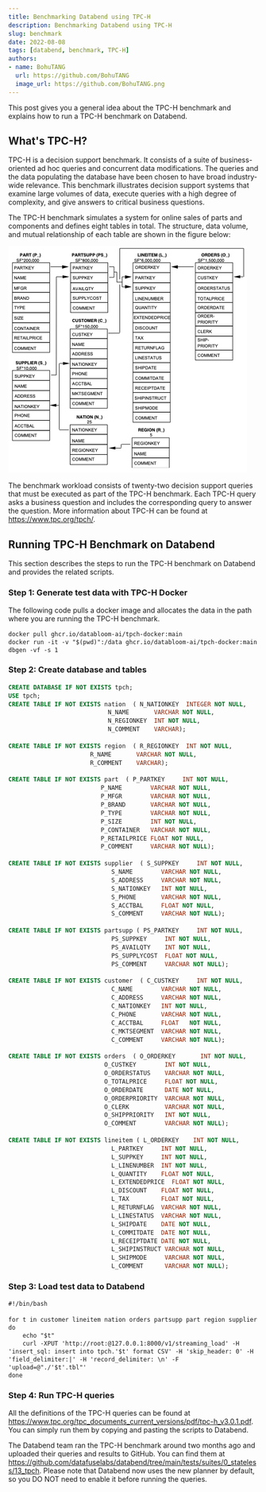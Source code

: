 ```yaml
---
title: Benchmarking Databend using TPC-H
description: Benchmarking Databend using TPC-H
slug: benchmark
date: 2022-08-08
tags: [databend, benchmark, TPC-H]
authors:
- name: BohuTANG
  url: https://github.com/BohuTANG
  image_url: https://github.com/BohuTANG.png
---
```


This post gives you a general idea about the TPC-H benchmark and explains how to run a TPC-H benchmark on Databend.

## What's TPC-H?

TPC-H is a decision support benchmark. It consists of a suite of business-oriented ad hoc queries and concurrent data modifications. The queries and the data populating the database have been chosen to have broad industry-wide relevance. This benchmark illustrates decision support systems that examine large volumes of data, execute queries with a high degree of complexity, and give answers to critical business questions.

The TPC-H benchmark simulates a system for online sales of parts and components and defines eight tables in total. The structure, data volume, and mutual relationship of each table are shown in the figure below:

![](../static/img/blog/tables.jpeg)

The benchmark workload consists of twenty-two decision support queries that must be executed as part of the TPC-H benchmark. Each TPC-H query asks a business question and includes the corresponding query to answer the question. More information about TPC-H can be found at https://www.tpc.org/tpch/.

## Running TPC-H Benchmark on Databend

This section describes the steps to run the TPC-H benchmark on Databend and provides the related scripts.

### Step 1: Generate test data with TPC-H Docker

The following code pulls a docker image and allocates the data in the path where you are running the TPC-H benchmark.

```shell
docker pull ghcr.io/databloom-ai/tpch-docker:main
docker run -it -v "$(pwd)":/data ghcr.io/databloom-ai/tpch-docker:main dbgen -vf -s 1
```

### Step 2: Create database and tables

```sql
CREATE DATABASE IF NOT EXISTS tpch;
USE tpch;
CREATE TABLE IF NOT EXISTS nation  ( N_NATIONKEY  INTEGER NOT NULL,
                            N_NAME       VARCHAR NOT NULL,
                            N_REGIONKEY  INT NOT NULL,
                            N_COMMENT    VARCHAR);

CREATE TABLE IF NOT EXISTS region  ( R_REGIONKEY  INT NOT NULL,
       	               R_NAME       VARCHAR NOT NULL,
                       R_COMMENT    VARCHAR);

CREATE TABLE IF NOT EXISTS part  ( P_PARTKEY     INT NOT NULL,
                          P_NAME        VARCHAR NOT NULL,
                          P_MFGR        VARCHAR NOT NULL,
                          P_BRAND       VARCHAR NOT NULL,
                          P_TYPE        VARCHAR NOT NULL,
                          P_SIZE        INT NOT NULL,
                          P_CONTAINER   VARCHAR NOT NULL,
                          P_RETAILPRICE FLOAT NOT NULL,
                          P_COMMENT     VARCHAR NOT NULL);

CREATE TABLE IF NOT EXISTS supplier  ( S_SUPPKEY     INT NOT NULL,
                             S_NAME        VARCHAR NOT NULL,
                             S_ADDRESS     VARCHAR NOT NULL,
                             S_NATIONKEY   INT NOT NULL,
                             S_PHONE       VARCHAR NOT NULL,
                             S_ACCTBAL     FLOAT NOT NULL,
                             S_COMMENT     VARCHAR NOT NULL);

CREATE TABLE IF NOT EXISTS partsupp ( PS_PARTKEY     INT NOT NULL,
                             PS_SUPPKEY     INT NOT NULL,
                             PS_AVAILQTY    INT NOT NULL,
                             PS_SUPPLYCOST  FLOAT NOT NULL,
                             PS_COMMENT     VARCHAR NOT NULL);

CREATE TABLE IF NOT EXISTS customer  ( C_CUSTKEY     INT NOT NULL,
                             C_NAME        VARCHAR NOT NULL,
                             C_ADDRESS     VARCHAR NOT NULL,
                             C_NATIONKEY   INT NOT NULL,
                             C_PHONE       VARCHAR NOT NULL,
                             C_ACCTBAL     FLOAT   NOT NULL,
                             C_MKTSEGMENT  VARCHAR NOT NULL,
                             C_COMMENT     VARCHAR NOT NULL);

CREATE TABLE IF NOT EXISTS orders  ( O_ORDERKEY       INT NOT NULL,
                           O_CUSTKEY        INT NOT NULL,
                           O_ORDERSTATUS    VARCHAR NOT NULL,
                           O_TOTALPRICE     FLOAT NOT NULL,
                           O_ORDERDATE      DATE NOT NULL,
                           O_ORDERPRIORITY  VARCHAR NOT NULL,  
                           O_CLERK          VARCHAR NOT NULL, 
                           O_SHIPPRIORITY   INT NOT NULL,
                           O_COMMENT        VARCHAR NOT NULL);

CREATE TABLE IF NOT EXISTS lineitem ( L_ORDERKEY    INT NOT NULL,
                             L_PARTKEY     INT NOT NULL,
                             L_SUPPKEY     INT NOT NULL,
                             L_LINENUMBER  INT NOT NULL,
                             L_QUANTITY    FLOAT NOT NULL,
                             L_EXTENDEDPRICE  FLOAT NOT NULL,
                             L_DISCOUNT    FLOAT NOT NULL,
                             L_TAX         FLOAT NOT NULL,
                             L_RETURNFLAG  VARCHAR NOT NULL,
                             L_LINESTATUS  VARCHAR NOT NULL,
                             L_SHIPDATE    DATE NOT NULL,
                             L_COMMITDATE  DATE NOT NULL,
                             L_RECEIPTDATE DATE NOT NULL,
                             L_SHIPINSTRUCT VARCHAR NOT NULL,
                             L_SHIPMODE     VARCHAR NOT NULL,
                             L_COMMENT      VARCHAR NOT NULL);
```

### Step 3: Load test data to Databend

```shell
#!/bin/bash

for t in customer lineitem nation orders partsupp part region supplier
do
    echo "$t"
    curl -XPUT 'http://root:@127.0.0.1:8000/v1/streaming_load' -H 'insert_sql: insert into tpch.'$t' format CSV' -H 'skip_header: 0' -H 'field_delimiter:|' -H 'record_delimiter: \n' -F 'upload=@"./'$t'.tbl"'
done
```

### Step 4: Run TPC-H queries

All the definitions of the TPC-H queries can be found at https://www.tpc.org/tpc_documents_current_versions/pdf/tpc-h_v3.0.1.pdf. You can simply run them by copying and pasting the scripts to Databend.

The Databend team ran the TPC-H benchmark around two months ago and uploaded their queries and results to GitHub. You can find them at https://github.com/datafuselabs/databend/tree/main/tests/suites/0_stateless/13_tpch. Please note that Databend now uses the new planner by default, so you DO NOT need to enable it before running the queries.